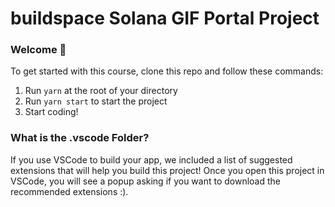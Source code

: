 # buildspace Solana GIF Portal Project

### **Welcome 👋**
To get started with this course, clone this repo and follow these commands:

1. Run `yarn` at the root of your directory
2. Run `yarn start` to start the project
3. Start coding!

### **What is the .vscode Folder?**
If you use VSCode to build your app, we included a list of suggested extensions that will help you build this project! Once you open this project in VSCode, you will see a popup asking if you want to download the recommended extensions :).
